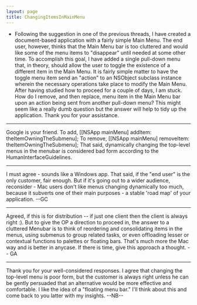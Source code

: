 ```yaml
---
layout: page
title: ChangingItemsInMainMenu
---
```




 
* Following the suggestion in one of the previous threads, I have created a document-based application with a fairly simple Main Menu.  The end user, however, thinks that the Main Menu bar is too cluttered and would like some of the menu items to "disappear" until needed at some other time.  To accomplish this goal, I have added a single pull-down menu that, in theory, should allow the user to toggle the existence of a different item in the Main Menu.  It is fairly simple matter to have the toggle menu item send an "action" to an NSObject subclass instance wherein the necessary operations take place to modify the Main Menu.  After having studied how to proceed for a couple of days, I am stuck.  How do I remove, and then replace, menu item in the Main Menu bar upon an action being sent from another pull-down menu?  This might seem like a really dumb question but the answer will help to tidy up the application.  Thank you for your assistance.


----

Google is your friend.
To add, [[NSApp mainMenu] addItem: theItemOwningTheSubmenu];
To remove, [[NSApp mainMenu] removeItem: theItemOwningTheSubmenu];
That said, dynamically changing the top-level menus in the menubar is considered bad form according to the HumanInterfaceGuidelines.

----

I must agree - sounds like a Windows app. That said, if the "end user" is the only customer, fair enough. But if it's going out to a wider audience, reconsider - Mac users don't like menus changing dynamically too much, because it subverts one of their main purposes - a stable 'road map' of your application. --GC

----

Agreed, if this is for distribution -- if just one client then the client is always right :). But to give the OP a direction to proceed in, the answer to a cluttered Menubar is to think of reordering and consolidating items in the menus, using submenus to group related tasks, or even offloading lesser or contextual functions to palettes or floating bars. That's much more the Mac way and is better in anycase. If there is time, give this approach a thought. -- GA

----

Thank you for your well-considered responses.  I agree that changing the top-level menu is poor form, but the customer is always right unless he can be gently persuaded that an alternative would be more effective and comfortable.  I like the idea of a "floating menu bar."  I'll think about this and come back to you latter with my insights.  --NB--


